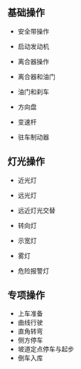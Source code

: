 ## 基础操作
- 安全带操作
- 启动发动机
  
- 离合器操作
- 离合器和油门
- 油门和刹车

- 方向盘
- 变速杆
- 驻车制动器
## 灯光操作
- 近光灯
- 远光灯
- 远近灯光交替
  
- 转向灯
- 示宽灯
- 雾灯
- 危险报警灯

## 专项操作
- 上车准备
- 曲线行驶
- 直角转弯
- 侧方停车
- 坡道定点停车与起步
- 倒车入库